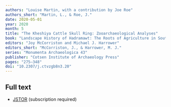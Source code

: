 ```yaml
---
authors: "Louise Martin, with a contribution by Joe Roe"
authors_short: "Martin, L., & Roe, J."
date: 2020-05-01
year: 2020
month: 5
title: "The Kheshiya Cattle Skull Ring: Zooarchaeological Analyses"
book: "Landscape History of Hadramawt: The Roots of Agriculture in Southern Arabia (RASA) Project, 1998–2008"
editors: "Joy McCorriston and Michael J. Harrower"
editors_short: "McCorriston, J., & Harrower, M. J."
series: "Monumenta Archaeologica 43"
publisher: "Cotsen Institute of Archaeology Press"
pages: "275–348"
doi: "10.2307/j.ctvzgb8n3.20"
---
```


## Full text

* [JSTOR](https://www.jstor.org/stable/j.ctvzgb8n3.20) (subscription required)
